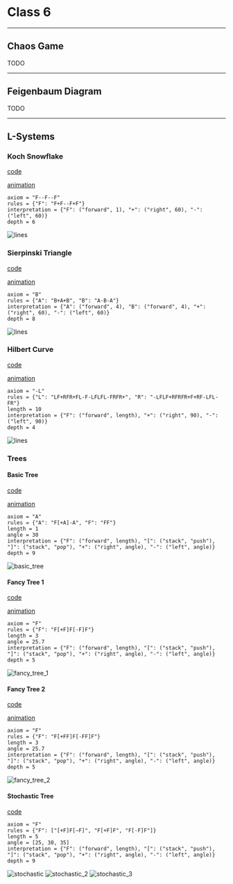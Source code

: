 # Class 6

---

## Chaos Game

TODO

---

## Feigenbaum Diagram

TODO

---

## L-Systems


### Koch Snowflake
[code](https://github.com/examon/iv122_math_code/blob/d23fe8339b0874d3592801556019392d2e1e0e60/class_6/code/lsystems.py#L65)

[animation](code/img/koch_snowflake_animate.svg)

```
axiom = "F--F--F"
rules = {"F": "F+F--F+F"}
interpretation = {"F": ("forward", 1), "+": ("right", 60), "-": ("left", 60)}
depth = 6
```

![lines](code/img/koch_snowflake.svg)


### Sierpinski Triangle
[code](https://github.com/examon/iv122_math_code/blob/d23fe8339b0874d3592801556019392d2e1e0e60/class_6/code/lsystems.py#L78)

[animation](code/img/sierpinski_triangle_animate.svg)

```
axiom = "B"
rules = {"A": "B+A+B", "B": "A-B-A"}
interpretation = {"A": ("forward", 4), "B": ("forward", 4), "+": ("right", 60), "-": ("left", 60)}
depth = 8
```

![lines](code/img/sierpinski_triangle.svg)


### Hilbert Curve
[code](https://github.com/examon/iv122_math_code/blob/d23fe8339b0874d3592801556019392d2e1e0e60/class_6/code/lsystems.py#L91)

[animation](code/img/hilbert_curve_animate.svg)

```
axiom = "-L"
rules = {"L": "LF+RFR+FL-F-LFLFL-FRFR+", "R": "-LFLF+RFRFR+F+RF-LFL-FR"}
length = 10
interpretation = {"F": ("forward", length), "+": ("right", 90), "-": ("left", 90)}
depth = 4
```

![lines](code/img/hilbert_curve.svg)


### Trees

#### Basic Tree
[code](https://github.com/examon/iv122_math_code/blob/d23fe8339b0874d3592801556019392d2e1e0e60/class_6/code/lsystems.py#L105)

[animation](code/img/basic_tree_animate.svg)

```
axiom = "A"
rules = {"A": "F[+A]-A", "F": "FF"}
length = 1
angle = 30
interpretation = {"F": ("forward", length), "[": ("stack", "push"), "]": ("stack", "pop"), "+": ("right", angle), "-": ("left", angle)}
depth = 9
```

![basic_tree](code/img/basic_tree.svg)


#### Fancy Tree 1
[code](https://github.com/examon/iv122_math_code/blob/d23fe8339b0874d3592801556019392d2e1e0e60/class_6/code/lsystems.py#L120)

[animation](code/img/fancy_tree_1_animate.svg)

```
axiom = "F"
rules = {"F": "F[+F]F[-F]F"}
length = 3
angle = 25.7
interpretation = {"F": ("forward", length), "[": ("stack", "push"), "]": ("stack", "pop"), "+": ("right", angle), "-": ("left", angle)}
depth = 5
```

![fancy_tree_1](code/img/fancy_tree_1.svg)


#### Fancy Tree 2
[code](https://github.com/examon/iv122_math_code/blob/d23fe8339b0874d3592801556019392d2e1e0e60/class_6/code/lsystems.py#L134)

[animation](code/img/fancy_tree_2_animate.svg)

```
axiom = "F"
rules = {"F": "F[+FF]F[-FF]F"}
length = 3
angle = 25.7
interpretation = {"F": ("forward", length), "[": ("stack", "push"), "]": ("stack", "pop"), "+": ("right", angle), "-": ("left", angle)}
depth = 5
```

![fancy_tree_2](code/img/fancy_tree_2.svg)


#### Stochastic Tree
[code](https://github.com/examon/iv122_math_code/blob/d23fe8339b0874d3592801556019392d2e1e0e60/class_6/code/lsystems.py#L148)

```
axiom = "F"
rules = {"F": ["[+F]F[−F]", "F[+F]F", "F[-F]F"]}
length = 5
angle = [25, 30, 35]
interpretation = {"F": ("forward", length), "[": ("stack", "push"), "]": ("stack", "pop"), "+": ("right", angle), "-": ("left", angle)}
depth = 9
```

![stochastic](code/img/fancy_tree_3_stochastic.svg)
![stochastic_2](code/img/fancy_tree_3_stochastic_2.svg)
![stochastic_3](code/img/fancy_tree_3_stochastic_3.svg)
